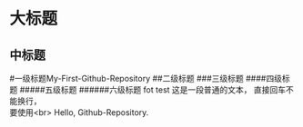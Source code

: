 大标题
======
中标题
------
#一级标题My-First-Github-Repository
##二级标题
###三级标题
####四级标题
#####五级标题
######六级标题
fot test
这是一段普通的文本，
直接回车不能换行，<br>
要使用\<br>
    Hello, Github-Repository.
